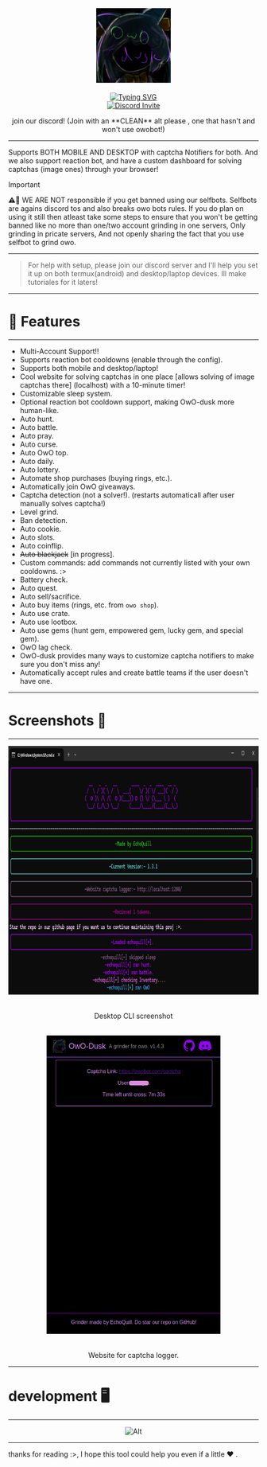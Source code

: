 <div align="center">
  <center><img src="imgs/logo.png" width="150"></center>
  <br>
  <a href="https://git.io/typing-svg"><img src="https://readme-typing-svg.herokuapp.com?font=Pacifico&size=40&pause=1000&color=802DF7&center=true&vCenter=true&random=false&width=425&lines=Owo+Dusk" alt="Typing SVG" />
  <br/>
  <a href="https://discord.gg/hDDrKhWPqr"><img src="https://invidget.switchblade.xyz/hDDrKhWPqr" alt="Discord Invite"/> </a>
  <br/>
  <p>join our discord! (Join with an **CLEAN** alt please , one that hasn't and won't use owobot!)</p>
</div>

---

Supports BOTH MOBILE AND DESKTOP with captcha Notifiers for both. And we also support reaction bot, and have a custom dashboard for solving captchas (image ones) through your browser!

> [!IMPORTANT]
> ⚠️🚨 WE ARE NOT responsible if you get banned using our selfbots. Selfbots are agains discord tos and also breaks owo bots rules. If you do plan on using it still then atleast take some steps to ensure that you won't be getting banned like no more than one/two account grinding in one servers, Only grinding in pricate servers, And not openly sharing the fact that you use selfbot to grind owo.
---

> For help with setup, please join our discord server and I'll help you set it up on both termux(android) and desktop/laptop devices. Ill make tutoriales for it laters!

---
# 🌟 Features
---
* Multi-Account Support!!
* Supports reaction bot cooldowns (enable through the config).
* Supports both mobile and desktop/laptop!
* Cool website for solving captchas in one place [allows solving of image captchas there] (localhost) with a 10-minute timer!
* Customizable sleep system.
* Optional reaction bot cooldown support, making OwO-dusk more human-like.
* Auto hunt.
* Auto battle.
* Auto pray.
* Auto curse.
* Auto OwO top.
* Auto daily.
* Auto lottery.
* Automate shop purchases (buying rings, etc.).
* Automatically join OwO giveaways.
* Captcha detection (not a solver!). (restarts automaticall after user manually solves captcha!)
* Level grind.
* Ban detection.
* Auto cookie.
* Auto slots.
* Auto coinflip.
* ~~Auto blackjack~~ [in progress].
* Custom commands: add commands not currently listed with your own cooldowns. :>
* Battery check.
* Auto quest.
* Auto sell/sacrifice.
* Auto buy items (rings, etc. from `owo shop`).
* Auto use crate.
* Auto use lootbox.
* Auto use gems (hunt gem, empowered gem, lucky gem, and special gem).
* OwO lag check.
* OwO-dusk provides many ways to customize captcha notifiers to make sure you don't miss any!
* Automatically accept rules and create battle teams if the user doesn't have one.


---
# Screenshots 📸 
---

<div align="center">
  <center><img src="imgs/desktop_cli.png" width="800" height="500"></center>
  <br>
  <p>Desktop CLI screenshot</p>
  <br>
  <center><img src="imgs/website.png" width="350" height="600"></center>
  <br>
  <p>Website for captcha logger.</p>
</div>

---
# development 🖥️
---

<div>
    <center><img src="https://repobeats.axiom.co/api/embed/0a1054d566f34198e5adb680c8c95884f514b0bc.svg" alt="Alt" title="Repobeats analytics image"></div></center>
</div>

---

thanks for reading :>, I hope this tool could help you even if a little ❤ .
